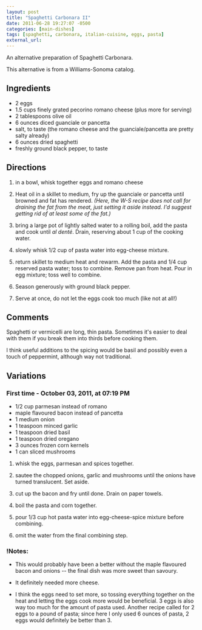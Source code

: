 ```yaml
---
layout: post
title: "Spaghetti Carbonara II"
date: 2011-06-28 19:27:07 -0500
categories: [main-dishes]
tags: [spaghetti, carbonara, italian-cuisine, eggs, pasta]
external_url: 
---
```

An alternative preparation of Spaghetti Carbonara.

This alternative is from a Williams-Sonoma catalog.

## Ingredients

* 2 eggs
* 1.5 cups finely grated pecorino romano cheese (plus more for serving)
* 2 tablespoons olive oil
* 6 ounces diced guanciale or pancetta
* salt, to taste (the romano cheese and the guanciale/pancetta are pretty salty already)
* 6 ounces dried spaghetti
* freshly ground black pepper, to taste

## Directions

1.  in a bowl, whisk together eggs and romano cheese


1.  Heat oil in a skillet to medium, fry up the guanciale or pancetta until browned and fat has rendered. *(Here, the W-S recipe does not call for draining the fat from the meat, just setting it aside instead. I'd suggest getting rid of at least some of the fat.)*

1.  bring a large pot of lightly salted water to a rolling boil, add the pasta and cook until *al denté*. Drain, reserving about 1 cup of the cooking water.

1.  slowly whisk 1/2 cup of pasta water into egg-cheese mixture.

1.  return skillet to medium heat and rewarm. Add the pasta and 1/4 cup reserved pasta water; toss to combine. Remove pan from heat. Pour in egg mixture; toss well to combine.

1.  Season generously with ground black pepper.

1.  Serve at once, do not let the eggs cook too much (like not at all!)


## Comments

Spaghetti or vermicelli are long, thin pasta. Sometimes it's easier to deal with them if you break them into thirds before cooking them.

I think useful additions to the spicing would be basil and possibly even a touch of peppermint, although way not traditional.


## Variations

###  First time - October 03, 2011, at 07:19 PM

* 1/2 cup parmesan instead of romano
* maple flavoured bacon instead of pancetta
* 1 medium onion
* 1 teaspoon minced garlic
* 1 teaspoon dried basil
* 1 teaspoon dried oregano
* 3 ounces frozen corn kernels
* 1 can sliced mushrooms

1.  whisk the eggs, parmesan and spices together.

1.  sautee the chopped onions, garlic and mushrooms until the onions have turned translucent. Set aside.

1.  cut up the bacon and fry until done. Drain on paper towels.

1.  boil the pasta and corn together.

1.  pour 1/3 cup hot pasta water into egg-cheese-spice mixture before combining.

1.  omit the water from the final combining step.

### !Notes: 

* This would probably have been a better without the maple flavoured bacon and onions -- the final dish was more sweet than savoury.

* It definitely needed more cheese.

* I think the eggs need to set more, so tossing everything together on the heat and letting the eggs cook more would be beneficial. 3 eggs is also way too much for the amount of pasta used. Another recipe called for 2 eggs to a pound of pasta; since here I only used 6 ounces of pasta, 2 eggs would definitely be better than 3.

